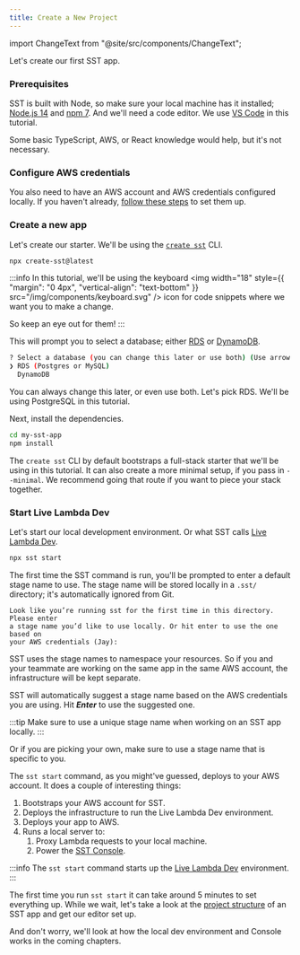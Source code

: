```yaml
---
title: Create a New Project
---
```


import ChangeText from "@site/src/components/ChangeText";

Let's create our first SST app.

### Prerequisites

SST is built with Node, so make sure your local machine has it installed; [Node.js 14](https://nodejs.org/) and [npm 7](https://www.npmjs.com/). And we'll need a code editor. We use [VS Code](https://code.visualstudio.com/) in this tutorial.

Some basic TypeScript, AWS, or React knowledge would help, but it's not necessary.

### Configure AWS credentials

You also need to have an AWS account and AWS credentials configured locally. If you haven't already, [follow these steps](../advanced/iam-credentials.md#loading-from-a-file) to set them up.

### Create a new app

<ChangeText>

Let's create our starter. We'll be using the [`create sst`](../packages/create-sst.md) CLI.

</ChangeText>

```bash
npx create-sst@latest
```

:::info
In this tutorial, we'll be using the keyboard <img width="18" style={{ "margin": "0 4px", "vertical-align": "text-bottom" }} src="/img/components/keyboard.svg" /> icon for code snippets where we want you to make a change.

So keep an eye out for them!
:::

This will prompt you to select a database; either [RDS](https://aws.amazon.com/rds/) or [DynamoDB](https://aws.amazon.com/dynamodb/).

```bash
? Select a database (you can change this later or use both) (Use arrow keys)
❯ RDS (Postgres or MySQL)
  DynamoDB
```

You can always change this later, or even use both. Let's pick RDS. We'll be using PostgreSQL in this tutorial.

<ChangeText>

Next, install the dependencies.

</ChangeText>

```bash
cd my-sst-app
npm install
```

The `create sst` CLI by default bootstraps a full-stack starter that we'll be using in this tutorial. It can also create a more minimal setup, if you pass in `--minimal`. We recommend going that route if you want to piece your stack together.

### Start Live Lambda Dev

<ChangeText>

Let's start our local development environment. Or what SST calls [Live Lambda Dev](../live-lambda-development.md).

</ChangeText>

```bash
npx sst start
```

The first time the SST command is run, you'll be prompted to enter a default stage name to use. The stage name will be stored locally in a `.sst/` directory; it's automatically ignored from Git.

```
Look like you’re running sst for the first time in this directory. Please enter
a stage name you’d like to use locally. Or hit enter to use the one based on
your AWS credentials (Jay):
```

SST uses the stage names to namespace your resources. So if you and your teammate are working on the same app in the same AWS account, the infrastructure will be kept separate.

SST will automatically suggest a stage name based on the AWS credentials you are using. Hit **_Enter_** to use the suggested one.

:::tip
Make sure to use a unique stage name when working on an SST app locally.
:::

Or if you are picking your own, make sure to use a stage name that is specific to you.

The `sst start` command, as you might've guessed, deploys to your AWS account. It does a couple of interesting things:

1. Bootstraps your AWS account for SST.
1. Deploys the infrastructure to run the Live Lambda Dev environment.
1. Deploys your app to AWS.
1. Runs a local server to:
   1. Proxy Lambda requests to your local machine.
   2. Power the [SST Console](../console.md).

:::info
The `sst start` command starts up the [Live Lambda Dev](../live-lambda-development.md) environment.
:::

The first time you run `sst start` it can take around 5 minutes to set everything up. While we wait, let's take a look at the [project structure](project-structure.md) of an SST app and get our editor set up.

And don't worry, we'll look at how the local dev environment and Console works in the coming chapters.
